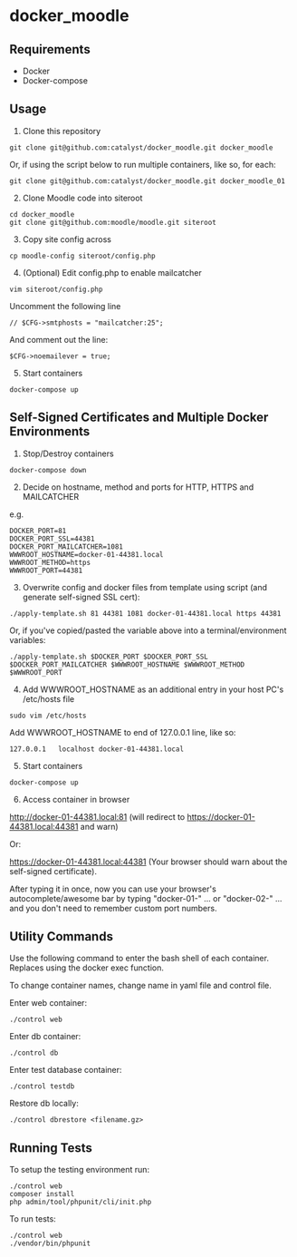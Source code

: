 # docker_moodle

## Requirements

- Docker
- Docker-compose

## Usage

1. Clone this repository

```
git clone git@github.com:catalyst/docker_moodle.git docker_moodle
```
Or, if using the script below to run multiple containers, like so, for each:
```
git clone git@github.com:catalyst/docker_moodle.git docker_moodle_01
```

2. Clone Moodle code into siteroot

```
cd docker_moodle
git clone git@github.com:moodle/moodle.git siteroot
```

3. Copy site config across

```
cp moodle-config siteroot/config.php
```

4. (Optional) Edit config.php to enable mailcatcher

```
vim siteroot/config.php
```

Uncomment the following line
```
// $CFG->smtphosts = "mailcatcher:25";
```
And comment out the line:
```
$CFG->noemailever = true;
```

5. Start containers

```
docker-compose up
```

## Self-Signed Certificates and Multiple Docker Environments

1. Stop/Destroy containers

```
docker-compose down
```

2. Decide on hostname, method and ports for HTTP, HTTPS and MAILCATCHER

e.g.
```
DOCKER_PORT=81
DOCKER_PORT_SSL=44381
DOCKER_PORT_MAILCATCHER=1081
WWWROOT_HOSTNAME=docker-01-44381.local
WWWROOT_METHOD=https
WWWROOT_PORT=44381
```

3. Overwrite config and docker files from template using script (and generate self-signed SSL cert):

```
./apply-template.sh 81 44381 1081 docker-01-44381.local https 44381
```
Or, if you've copied/pasted the variable above into a terminal/environment variables:
```
./apply-template.sh $DOCKER_PORT $DOCKER_PORT_SSL $DOCKER_PORT_MAILCATCHER $WWWROOT_HOSTNAME $WWWROOT_METHOD $WWWROOT_PORT
```


4. Add WWWROOT_HOSTNAME as an additional entry in your host PC's /etc/hosts file

```
sudo vim /etc/hosts
```

Add WWWROOT_HOSTNAME to end of 127.0.0.1 line, like so:

```
127.0.0.1   localhost docker-01-44381.local
```

5. Start containers

```
docker-compose up
```

6. Access container in browser

http://docker-01-44381.local:81 (will redirect to https://docker-01-44381.local:44381 and warn)

Or:

https://docker-01-44381.local:44381 (Your browser should warn about the self-signed certificate). 

After typing it in once, now you can use your browser's autocomplete/awesome bar by typing "docker-01-" ... or "docker-02-" ... and you don't need to remember custom port numbers.


## Utility Commands

Use the following command to enter the bash shell of each container.
Replaces using the docker exec function.

To change container names, change name in yaml file and control file.

Enter web container:

```
./control web
```

Enter db container:

```
./control db
```

Enter test database container:

```
./control testdb
```

Restore db locally:

```
./control dbrestore <filename.gz>
```

## Running Tests

To setup the testing environment run:

```
./control web
composer install
php admin/tool/phpunit/cli/init.php
```

To run tests:

```
./control web
./vendor/bin/phpunit
```
